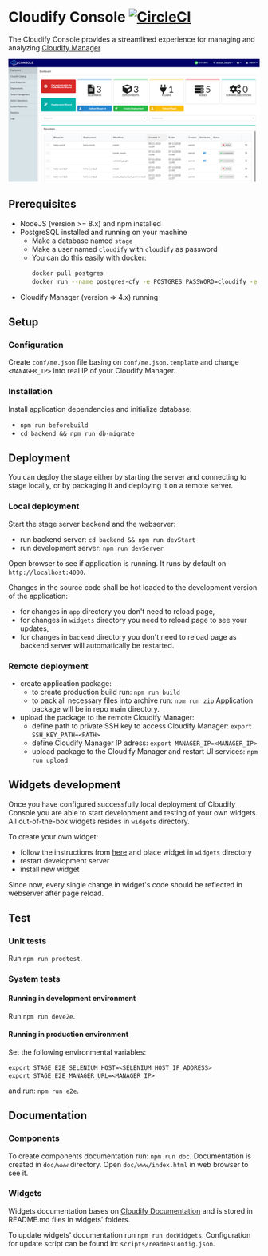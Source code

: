 # Cloudify Console [![CircleCI](https://circleci.com/gh/cloudify-cosmo/cloudify-stage.svg?style=svg)](https://circleci.com/gh/cloudify-cosmo/cloudify-stage)

The Cloudify Console provides a streamlined experience for managing and analyzing [Cloudify Manager](https://cloudify.co).

![CircleCI](./doc/screenshot.png)


## Prerequisites
- NodeJS (version >= 8.x) and npm installed
- PostgreSQL installed and running on your machine
    - Make a database named `stage` 
    - Make a user named `cloudify` with `cloudify` as password
    - You can do this easily with docker:
        ```bash
        docker pull postgres
        docker run --name postgres-cfy -e POSTGRES_PASSWORD=cloudify -e POSTGRES_USER=cloudify -e POSTGRES_DB=stage -p 5432:5432 -d postgres
        ```
- Cloudify Manager (version => 4.x) running

## Setup

### Configuration
Create `conf/me.json` file basing on `conf/me.json.template` and change `<MANAGER_IP>` into real IP of your Cloudify Manager.

### Installation
Install application dependencies and initialize database:
- `npm run beforebuild`
- `cd backend && npm run db-migrate`

## Deployment
You can deploy the stage either by starting the server and connecting to stage locally, or by packaging it and deploying it on a remote server.

### Local deployment
Start the stage server backend and the webserver:
- run backend server: `cd backend && npm run devStart`
- run development server: `npm run devServer`

Open browser to see if application is running. It runs by default on `http://localhost:4000`. 

Changes in the source code shall be hot loaded to the development version of the application:
- for changes in `app` directory you don't need to reload page, 
- for changes in `widgets` directory you need to reload page to see your updates,
- for changes in `backend` directory you don't need to reload page as backend server will automatically be restarted.

### Remote deployment
- create application package:
    - to create production build run: `npm run build`
    - to pack all necessary files into archive run: `npm run zip`
    Application package will be in repo main directory. 
- upload the package to the remote Cloudify Manager:
    - define path to private SSH key to access Cloudify Manager: `export SSH_KEY_PATH=<PATH>`
    - define Cloudify Manager IP adress: `export MANAGER_IP=<MANAGER_IP>`
    - upload package to the Cloudify Manager and restart UI services: `npm run upload`

## Widgets development

Once you have configured successfully local deployment of Cloudify Console you are able to start development and testing of your own widgets. All out-of-the-box widgets resides in `widgets` directory. 

To create your own widget:
- follow the instructions from [here](https://docs.cloudify.co/latest/developer/custom_console/custom-widgets/) and place widget in `widgets` directory
- restart development server
- install new widget 

Since now, every single change in widget's code should be reflected in webserver after page reload.

## Test
### Unit tests
Run `npm run prodtest`.

### System tests

#### Running in development environment
Run `npm run deve2e`.

#### Running in production environment
Set the following environmental variables:
```
export STAGE_E2E_SELENIUM_HOST=<SELENIUM_HOST_IP_ADDRESS>
export STAGE_E2E_MANAGER_URL=<MANAGER_IP>
```
and run: `npm run e2e`.

## Documentation

### Components
To create components documentation run: `npm run doc`.
Documentation is created in `doc/www` directory. Open `doc/www/index.html` in web browser to see it.

### Widgets
Widgets documentation bases on [Cloudify Documentation](https://docs.cloudify.co/latest/working_with/console/default-widgets-ref/) and is stored in README.md files in widgets' folders.

To update widgets' documentation run `npm run docWidgets`. 
Configuration for update script can be found in: `scripts/readmesConfig.json`. 
